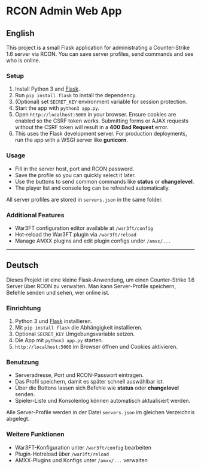 # RCON Admin Web App

## English

This project is a small Flask application for administrating a Counter-Strike 1.6 server via RCON. You can save server profiles, send commands and see who is online.

### Setup
1. Install Python 3 and [Flask](https://flask.palletsprojects.com/).
2. Run `pip install flask` to install the dependency.
3. (Optional) set `SECRET_KEY` environment variable for session protection.
4. Start the app with `python3 app.py`.
5. Open `http://localhost:5000` in your browser. Ensure cookies are enabled so
   the CSRF token works.
   Submitting forms or AJAX requests without the CSRF token will result in a
   **400 Bad Request** error.
6. This uses the Flask development server. For production deployments, run the
   app with a WSGI server like **gunicorn**.

### Usage
- Fill in the server host, port and RCON password.
- Save the profile so you can quickly select it later.
- Use the buttons to send common commands like **status** or **changelevel**.
- The player list and console log can be refreshed automatically.

All server profiles are stored in `servers.json` in the same folder.

### Additional Features
- War3FT configuration editor available at `/war3ft/config`
- Hot-reload the War3FT plugin via `/war3ft/reload`
- Manage AMXX plugins and edit plugin configs under `/amxx/...`

---

## Deutsch

Dieses Projekt ist eine kleine Flask-Anwendung, um einen Counter-Strike 1.6 Server über RCON zu verwalten. Man kann Server-Profile speichern, Befehle senden und sehen, wer online ist.

### Einrichtung
1. Python 3 und [Flask](https://flask.palletsprojects.com/) installieren.
2. Mit `pip install flask` die Abhängigkeit installieren.
3. Optional `SECRET_KEY` Umgebungsvariable setzen.
4. Die App mit `python3 app.py` starten.
5. `http://localhost:5000` im Browser öffnen und Cookies aktivieren.

### Benutzung
- Serveradresse, Port und RCON-Passwort eintragen.
- Das Profil speichern, damit es später schnell auswählbar ist.
- Über die Buttons lassen sich Befehle wie **status** oder **changelevel** senden.
- Spieler-Liste und Konsolenlog können automatisch aktualisiert werden.

Alle Server-Profile werden in der Datei `servers.json` im gleichen Verzeichnis abgelegt.

### Weitere Funktionen
- War3FT-Konfiguration unter `/war3ft/config` bearbeiten
- Plugin-Hotreload über `/war3ft/reload`
- AMXX-Plugins und Konfigs unter `/amxx/...` verwalten
